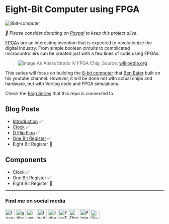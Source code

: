# Eight-Bit Computer using FPGA

![8bit-computer](https://user-images.githubusercontent.com/46389631/188558817-c3a443d7-cae7-4258-ade7-747257a490fa.png)

*💸 Please consider donating on [Paypal](https://www.paypal.com/donate/?hosted_button_id=4EWXTWQ9FUFLA) to keep this project alive.*

[FPGA](https://en.wikipedia.org/wiki/Field-programmable_gate_array)s are an interesting invention that is expected to revolutionize the digital industry. From simple boolean circuits to complicated microcontrollers can be created just with a few lines of code using FPGAs.

> ![image](https://user-images.githubusercontent.com/46389631/188553138-14cbf24a-1e72-4b26-9f6a-5b5afa0e11cb.png)
> An Altera Stratix IV FPGA Chip, Source: [wikipedia.org](http://wikipedia.org/)

This series will focus on building the [8-bit computer](https://www.youtube.com/playlist?list=PLowKtXNTBypGqImE405J2565dvjafglHU) that [Ben Eater](https://www.youtube.com/c/BenEater) built on his youtube channel. However, it will be done not with actual chips and hardware, but with Verilog code and FPGA simulations.

Check the [Blog Series](https://asanka.hashnode.dev/series/eight-bit-computer) that this repo is connected to.

## Blog Posts
- [Introduction](https://asanka.hashnode.dev/01-introduction-eight-bit-computer) ✅
- [Clock](https://asanka.hashnode.dev/02-clock-eight-bit-computer) ✅
- [D Flip Flop](https://asanka.hashnode.dev/03-d-flip-flop-eight-bit-computer) ✅
- [One Bit Register](https://asanka.hashnode.dev/04-one-bit-register-eight-bit-computer) ✅
- Eight Bit Register 🔄

## Components
- Clock ✅
- One Bit Register ✅
- Eight Bit Register 🔁

---

### Find me on social media

[<img src='https://github.com/asankaSovis/asankaSovis/blob/main/facebook.svg' alt='facebook' height='30'>](https://www.facebook.com/artist.artist.98) [<img src='https://github.com/asankaSovis/asankaSovis/blob/main/github.svg' alt='github' height='30'>](https://github.com/asankaSovis)  [<img src='https://github.com/asankaSovis/asankaSovis/blob/main/instagram.svg' alt='instagram' height='30'>](https://www.instagram.com/asankaakashsovis/)  [<img src='https://github.com/asankaSovis/asankaSovis/blob/main/twitter.svg' alt='twitter' height='30'>](https://twitter.com/AsankaSovis)  [<img src='https://github.com/asankaSovis/asankaSovis/blob/main/linkedin.svg' alt='linkedin' height='30'>](https://www.linkedin.com/in/asanka-sovis/)  [<img src='https://github.com/asankaSovis/asankaSovis/blob/main/youtube.svg' alt='YouTube' height='30'>](https://www.youtube.com/c/AKASHSOVIS/) 
[<img src='https://github.com/asankaSovis/asankaSovis/blob/main/deviant.svg' alt='Deviant' height='30'>](https://www.deviantart.com/asanka98)  [<img src='https://github.com/asankaSovis/asankaSovis/blob/main/pin.svg' alt='Pinterest' height='30'>](https://www.pinterest.com/asankasovis)     [<img src='https://github.com/asankaSovis/asankaSovis/blob/main/blog.svg' alt='Pinterest' height='28'>](https://asanka-sovis.blogspot.com/)
